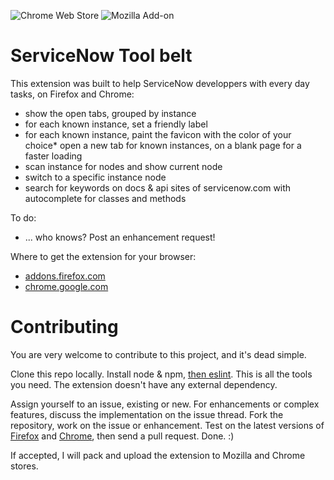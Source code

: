 ![Chrome Web Store](https://img.shields.io/chrome-web-store/users/jflcifhpkilfaomlnikfaaccmpidkmln.svg?label=chrome%20users&logo=google)
![Mozilla Add-on](https://img.shields.io/amo/users/snow-tool-belt.svg?label=firefox%20users&logo=mozilla)
# ServiceNow Tool belt

This extension was built to help ServiceNow developpers with every day tasks, on Firefox and Chrome:
* show the open tabs, grouped by instance
* for each known instance, set a friendly label 
* for each known instance, paint the favicon with the color of your choice* open a new tab for known instances, on a blank page for a faster loading
* scan instance for nodes and show current node
* switch to a specific instance node
* search for keywords on docs & api sites of servicenow.com with autocomplete for classes and methods

To do:
* ... who knows? Post an enhancement request! 

Where to get the extension for your browser:
* [addons.firefox.com](https://addons.mozilla.org/fr/firefox/addon/snow-tool-belt/)
* [chrome.google.com](https://chrome.google.com/webstore/detail/servicenow-tool-belt/jflcifhpkilfaomlnikfaaccmpidkmln)


# Contributing

You are very welcome to contribute to this project, and it's dead simple.

Clone this repo locally.
Install node & npm, [then eslint](https://eslint.org/docs/user-guide/getting-started).
This is all the tools you need. The extension doesn't have any external dependency.

Assign yourself to an issue, existing or new.
For enhancements or complex features, discuss the implementation on the issue thread.
Fork the repository, work on the issue or enhancement. Test on the latest versions of [Firefox](https://developer.mozilla.org/en-US/Add-ons/WebExtensions/Temporary_Installation_in_Firefox) and [Chrome](https://developer.chrome.com/extensions/getstarted#unpacked), then send a pull request.
Done. :)

If accepted, I will pack and upload the extension to Mozilla and Chrome stores.

